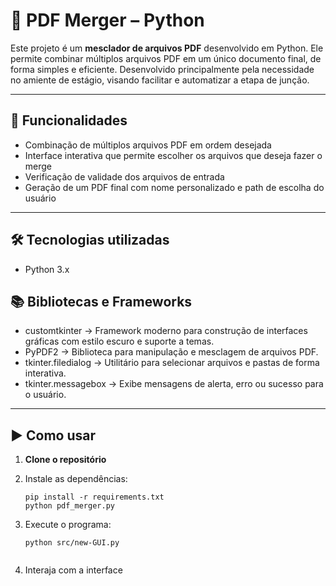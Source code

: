 # 🧩 PDF Merger – Python

Este projeto é um **mesclador de arquivos PDF** desenvolvido em Python. Ele permite combinar múltiplos arquivos PDF em um único documento final, de forma simples e eficiente.
Desenvolvido principalmente pela necessidade no amiente de estágio, visando facilitar e automatizar a etapa de junção.

---

## 📌 Funcionalidades

- Combinação de múltiplos arquivos PDF em ordem desejada
- Interface interativa que permite escolher os arquivos que deseja fazer o merge
- Verificação de validade dos arquivos de entrada
- Geração de um PDF final com nome personalizado e path de escolha do usuário

---

## 🛠️ Tecnologias utilizadas

- Python 3.x


## 📚 Bibliotecas e Frameworks
- customtkinter ->	Framework moderno para construção de interfaces gráficas com estilo escuro e suporte a temas.
- PyPDF2 ->	Biblioteca para manipulação e mesclagem de arquivos PDF.
- tkinter.filedialog ->	Utilitário para selecionar arquivos e pastas de forma interativa.
- tkinter.messagebox ->	Exibe mensagens de alerta, erro ou sucesso para o usuário.
  
---

## ▶️ Como usar

1. **Clone o repositório**

2. Instale as dependências:
    ```
   pip install -r requirements.txt
   python pdf_merger.py
    ```
   
3. Execute o programa:
    ```
   python src/new-GUI.py
      
    ```
    
4. Interaja com a interface
    






